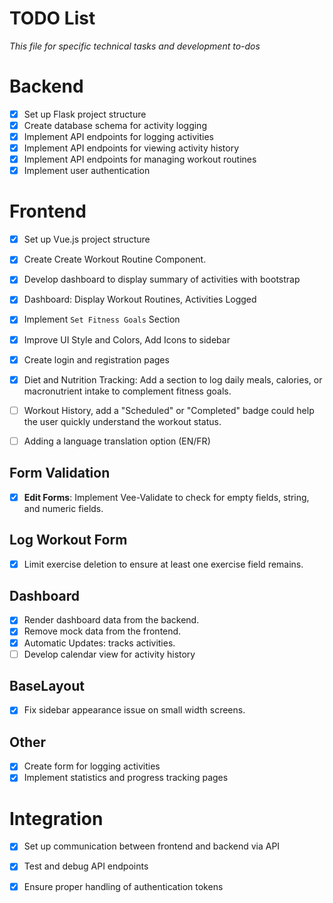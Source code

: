 # TODO List
<i>This file for specific technical tasks and development to-dos</i>

# Backend

- [x] Set up Flask project structure
- [x] Create database schema for activity logging
- [x] Implement API endpoints for logging activities
- [x] Implement API endpoints for viewing activity history
- [x] Implement API endpoints for managing workout routines
- [x] Implement user authentication

# Frontend

- [x] Set up Vue.js project structure
- [x] Create Create Workout Routine Component.
- [x] Develop dashboard to display summary of activities with bootstrap
- [x] Dashboard: Display Workout Routines, Activities Logged
- [x] Implement `Set Fitness Goals` Section
- [x] Improve UI Style and Colors, Add Icons to sidebar
- [x] Create login and registration pages
- [x] Diet and Nutrition Tracking: Add a section to log daily meals, calories, or macronutrient intake to complement fitness goals.
- [ ] Workout History, add a "Scheduled" or "Completed" badge could help the user quickly understand the workout status.
- [ ] Adding a language translation option (EN/FR) 


## Form Validation
- [x] **Edit Forms**: Implement Vee-Validate to check for empty fields, string, and numeric fields.
## Log Workout Form
- [x] Limit exercise deletion to ensure at least one exercise field remains.
## Dashboard
- [x] Render dashboard data from the backend.
- [x] Remove mock data from the frontend.
- [x] Automatic Updates: tracks activities.
- [ ] Develop calendar view for activity history
## BaseLayout
- [x] Fix sidebar appearance issue on small width screens.

## Other
- [x] Create form for logging activities
- [x] Implement statistics and progress tracking pages

# Integration

- [x] Set up communication between frontend and backend via API
- [x] Test and debug API endpoints
- [x] Ensure proper handling of authentication tokens


